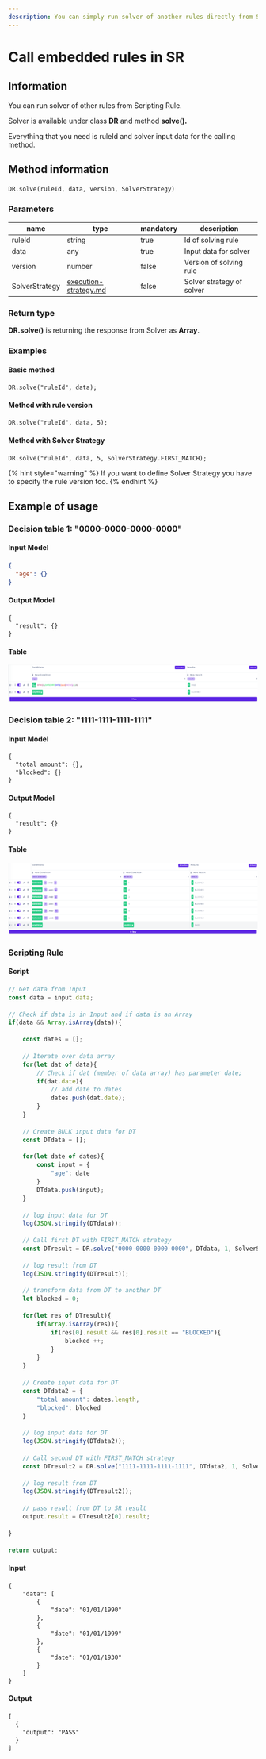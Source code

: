 ```yaml
---
description: You can simply run solver of another rules directly from Scripting Rule.
---
```


# Call embedded rules in SR

## Information

You can run solver of other rules from Scripting Rule.&#x20;

Solver is available under class **DR** and method **solve().**

Everything that you need is ruleId and solver input data for the calling method.

## Method information

`DR.solve(ruleId, data, version, SolverStrategy)`

### Parameters

<table><thead><tr><th>name</th><th>type</th><th data-type="checkbox">mandatory</th><th>description</th></tr></thead><tbody><tr><td>ruleId</td><td>string</td><td>true</td><td>Id of solving rule</td></tr><tr><td>data</td><td>any</td><td>true</td><td>Input data for solver</td></tr><tr><td>version</td><td>number</td><td>false</td><td>Version of solving rule</td></tr><tr><td>SolverStrategy</td><td><a data-mention href="other/execution-strategy.md">execution-strategy.md</a></td><td>false</td><td>Solver strategy of solver</td></tr></tbody></table>

### Return type

**DR.solve()** is returning the response from Solver as **Array**.

### Examples

#### Basic method

```
DR.solve("ruleId", data);
```

#### Method with rule version

```
DR.solve("ruleId", data, 5);
```

#### Method with Solver Strategy

```
DR.solve("ruleId", data, 5, SolverStrategy.FIRST_MATCH);
```

{% hint style="warning" %}
If you want to define Solver Strategy you have to specify the rule version too.
{% endhint %}

## Example of usage

### **Decision table 1: "0000-0000-0000-0000"**

#### Input Model

```json
{
  "age": {}
}
```

#### Output Model

```
{
  "result": {}
}
```

#### Table

![](<.gitbook/assets/image (150).png>)

### **Decision table 2: "1111-1111-1111-1111"**

#### Input **Model**

```
{
  "total amount": {},
  "blocked": {}
}
```

#### Output Model

```
{
  "result": {}
}
```

#### Table

![](<.gitbook/assets/image (151).png>)

### **Scripting Rule**

#### Script

```javascript
// Get data from Input
const data = input.data;

// Check if data is in Input and if data is an Array
if(data && Array.isArray(data)){

    const dates = [];

    // Iterate over data array
    for(let dat of data){
        // Check if dat (member of data array) has parameter date;
        if(dat.date){
            // add date to dates
            dates.push(dat.date);
        }
    }

    // Create BULK input data for DT
    const DTdata = [];

    for(let date of dates){
        const input = {
            "age": date
        }
        DTdata.push(input);
    }

    // log input data for DT
    log(JSON.stringify(DTdata));

    // Call first DT with FIRST_MATCH strategy
    const DTresult = DR.solve("0000-0000-0000-0000", DTdata, 1, SolverStrategy.FIRST_MATCH);

    // log result from DT
    log(JSON.stringify(DTresult));

    // transform data from DT to another DT
    let blocked = 0;

    for(let res of DTresult){
        if(Array.isArray(res)){
            if(res[0].result && res[0].result == "BLOCKED"){
                blocked ++;
            }
        }
    }

    // Create input data for DT
    const DTdata2 = {
        "total amount": dates.length,
        "blocked": blocked
    }

    // log input data for DT
    log(JSON.stringify(DTdata2));

    // Call second DT with FIRST_MATCH strategy
    const DTresult2 = DR.solve("1111-1111-1111-1111", DTdata2, 1, SolverStrategy.FIRST_MATCH);

    // log result from DT
    log(JSON.stringify(DTresult2));

    // pass result from DT to SR result
    output.result = DTresult2[0].result;

}

return output;
```

#### Input

```
{
	"data": [
		{
			"date": "01/01/1990"
		},
		{
			"date": "01/01/1999"
		},
		{
			"date": "01/01/1930"
		}
	]
}
```

#### Output

```
[
  {
    "output": "PASS"
  }
]
```
